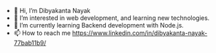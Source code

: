 - 👋 Hi, I’m Dibyakanta Nayak
- 👀 I’m interested in web development, and learning new technologies.
- 🌱 I’m currently learning Backend development with Node.js.
- 📫 How to reach me https://www.linkedin.com/in/dibyakanta-nayak-77bab11b9/

<!---
Litun098/Litun098 is a ✨ special ✨ repository because its `README.md` (this file) appears on your GitHub profile.
You can click the Preview link to take a look at your changes.
--->
